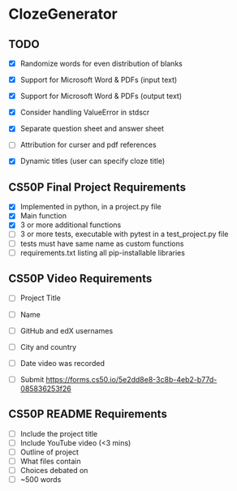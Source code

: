 # ClozeGenerator

## TODO
- [X] Randomize words for even distribution of blanks
- [X] Support for Microsoft Word & PDFs (input text)
- [X] Support for Microsoft Word & PDFs (output text)
- [X] Consider handling ValueError in stdscr
- [X] Separate question sheet and answer sheet
- [ ] Attribution for curser and pdf references 

- [X] Dynamic titles (user can specify cloze title)




## CS50P Final Project Requirements 
- [X] Implemented in python, in a project.py file
- [X] Main function 
- [X] 3 or more additional functions 
- [ ] 3 or more tests, executable with pytest in a test_project.py file
- [ ] tests must have same name as custom functions 
- [ ] requirements.txt listing all pip-installable libraries

## CS50P Video Requirements 
- [ ] Project Title
- [ ] Name
- [ ] GitHub and edX usernames 
- [ ] City and country
- [ ] Date video was recorded
- [ ] Submit https://forms.cs50.io/5e2dd8e8-3c8b-4eb2-b77d-085836253f26


## CS50P README Requirements
- [ ] Include the project title 
- [ ] Include YouTube video (<3 mins)
- [ ] Outline of project 
- [ ] What files contain 
- [ ] Choices debated on 
- [ ] ~500 words